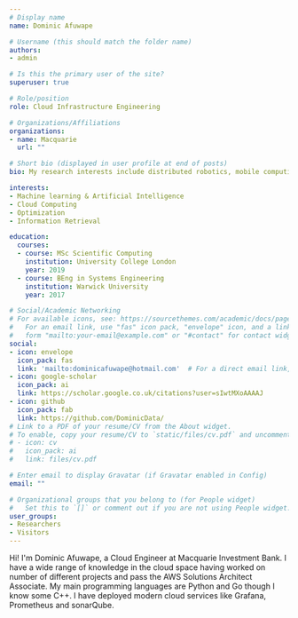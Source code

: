 ```yaml
---
# Display name
name: Dominic Afuwape

# Username (this should match the folder name)
authors:
- admin

# Is this the primary user of the site?
superuser: true

# Role/position
role: Cloud Infrastructure Engineering

# Organizations/Affiliations
organizations:
- name: Macquarie
  url: ""

# Short bio (displayed in user profile at end of posts)
bio: My research interests include distributed robotics, mobile computing and programmable matter.

interests:
- Machine learning & Artificial Intelligence
- Cloud Computing
- Optimization
- Information Retrieval

education:
  courses:
  - course: MSc Scientific Computing
    institution: University College London
    year: 2019
  - course: BEng in Systems Engineering
    institution: Warwick University
    year: 2017

# Social/Academic Networking
# For available icons, see: https://sourcethemes.com/academic/docs/page-builder/#icons
#   For an email link, use "fas" icon pack, "envelope" icon, and a link in the
#   form "mailto:your-email@example.com" or "#contact" for contact widget.
social:
- icon: envelope
  icon_pack: fas
  link: 'mailto:dominicafuwape@hotmail.com'  # For a direct email link, use "mailto:test@example.org".
- icon: google-scholar
  icon_pack: ai
  link: https://scholar.google.co.uk/citations?user=sIwtMXoAAAAJ
- icon: github
  icon_pack: fab
  link: https://github.com/DominicData/
# Link to a PDF of your resume/CV from the About widget.
# To enable, copy your resume/CV to `static/files/cv.pdf` and uncomment the lines below.
# - icon: cv
#   icon_pack: ai
#   link: files/cv.pdf

# Enter email to display Gravatar (if Gravatar enabled in Config)
email: ""

# Organizational groups that you belong to (for People widget)
#   Set this to `[]` or comment out if you are not using People widget.
user_groups:
- Researchers
- Visitors
---
```

Hi! I'm Dominic Afuwape, a Cloud Engineer at Macquarie Investment Bank. I have a wide range of knowledge in the cloud space having worked on number of different projects and pass the AWS Solutions Architect Associate. My main programming languages are Python and Go though I know some C++. I have deployed modern cloud services like Grafana, Prometheus and sonarQube.



